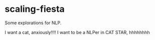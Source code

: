 # scaling-fiesta
Some explorations for NLP.

I want a cat, anxiously!!!!
I want to be a NLPer in CAT STAR, hhhhhhhh
